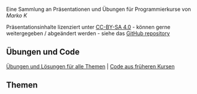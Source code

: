 Eine Sammlung an Präsentationen und Übungen für Programmierkurse von _Marko K_

Präsentationsinhalte lizenziert unter [CC-BY-SA 4.0](https://creativecommons.org/licenses/by-sa/4.0/) - können gerne weitergegeben / abgeändert werden - siehe das [GitHub repository](https://github.com/marko-knoebl/slides)

## Übungen und Code

[Übungen und Lösungen für alle Themen](https://github.com/marko-knoebl/slides/tree/master/exercises) | [Code aus früheren Kursen](https://github.com/marko-knoebl/courses-code)

## Themen
